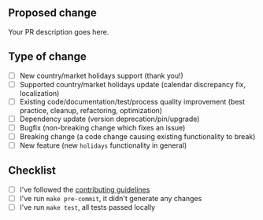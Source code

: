 <!--
  Thanks for contributing to holidays!
-->

## Proposed change

<!--
  Describe the big picture of your changes.
  Don't forget to link your PR to an existing issue if any.
-->

Your PR description goes here.

## Type of change

<!--
  Type of change you want to introduce. Please, check one (1) box only!
  If your PR requires multiple boxes to be checked, most likely it needs to
  be split into multiple PRs.
-->

- [ ] New country/market holidays support (thank you!)
- [ ] Supported country/market holidays update (calendar discrepancy fix, localization)
- [ ] Existing code/documentation/test/process quality improvement (best practice, cleanup, refactoring, optimization)
- [ ] Dependency update (version deprecation/pin/upgrade)
- [ ] Bugfix (non-breaking change which fixes an issue)
- [ ] Breaking change (a code change causing existing functionality to break)
- [ ] New feature (new `holidays` functionality in general)

## Checklist

<!--
  Put an `x` in the boxes that apply. You can change them after PR is created.
-->

- [ ] I've followed the [contributing guidelines][contributing-guidelines]
- [ ] I've run `make pre-commit`, it didn't generate any changes
- [ ] I've run `make test`, all tests passed locally

<!--
  Thanks again for your contribution!
-->

[contributing-guidelines]: https://github.com/vacanza/holidays/blob/dev/CONTRIBUTING.rst
[docs]: https://github.com/vacanza/holidays/tree/dev/docs/source
